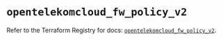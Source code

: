# `opentelekomcloud_fw_policy_v2`

Refer to the Terraform Registry for docs: [`opentelekomcloud_fw_policy_v2`](https://registry.terraform.io/providers/opentelekomcloud/opentelekomcloud/1.36.0/docs/resources/fw_policy_v2).
